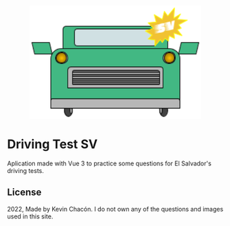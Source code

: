 <p align="center"><img src="https://raw.githubusercontent.com/kevinoedgardino/driving-test-sv/main/public/images/logo-driving-test-sv.png" width="400"></p>

# Driving Test SV
Aplication made with Vue 3 to practice some questions for El Salvador's driving tests.

## License
2022, Made by Kevin Chacón. I do not own any of the questions and images used in this site.